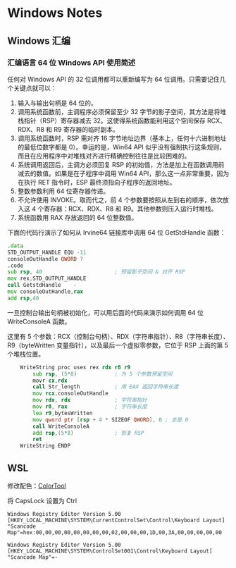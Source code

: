 # Windows Notes

## Windows 汇编

### 汇编语言 64 位 Windows API 使用简述

任何对 Windows API 的 32 位调用都可以重新编写为 64 位调用。只需要记住几个关键点就可以：

1. 输入与输出句柄是 64 位的。
2. 调用系统函数前，主调程序必须保留至少 32 字节的影子空间，其方法是将堆栈指针（RSP）寄存器减去 32。这使得系统函数能利用这个空间保存 RCX、RDX、R8 和 R9 寄存器的临时副本。
3. 调用系统函数时，RSP 需对齐 16 字节地址边界（基本上，任何十六进制地址的最低位数字都是 0）。幸运的是，Win64 API 似乎没有强制执行这条规则，而且在应用程序中对堆栈对齐进行精确控制往往是比较困难的。
4. 系统调用返回后，主调方必须回复 RSP 的初始值，方法是加上在函数调用前减去的数值。如果是在子程序中调用 Win64 API，那么这一点非常重要，因为在执行 RET 指令时，ESP 最终须指向子程序的返回地址。
5. 整数参数利用 64 位寄存器传递。
6. 不允许使用 INVOKE。取而代之，前 4 个参数要按照从左到右的顺序，依次放入这 4 个寄存器：RCX、RDX、R8 和 R9。其他参数则压入运行时堆栈。
7. 系统函数用 RAX 存放返回的 64 位整数值。

 下面的代码行演示了如何从 Irvine64 链接库中调用 64 位 GetStdHandle 函数：

```asm
.data
STD_OUTPUT_HANDLE EQU -11
consoleOutHandle QWORD ?
.code
sub rsp, 40                       ; 预留影子空间 & 对齐 RSP
mov rex,STD_OUTPUT_HANDLE
call GetstdHandle    -
mov consoleOutHandle,rax
add rsp,40
```

一旦控制台输出句柄被初始化，可以用后面的代码来演示如何调用 64 位 WriteConsoleA 函数。

这里有 5 个参数：RCX（控制台句柄）、RDX（字符串指针）、R8（字符串长度）、 R9（byteWritten 变量指针），以及最后一个虚拟零参数，它位于 RSP 上面的第 5 个堆栈位置。

```asm
    WriteString proc uses rex rdx r8 r9
        sub rsp, (5*8)            ; 为 5 个参数预留空间
        movr cx,rdx
        call Str_length           ; 用 EAX 返回字符串长度
        mov rcx,consoleOutHandle
        mov rdx, rdx              ; 字符串指针
        mov r8, rax               ; 字符串长度
        lea r9,bytesWritten
        mov qword ptr [rsp + 4 * SIZEOF QWORD], 0 ; 总是 0
        call WriteConsoleA
        add rsp,(5*8)             ; 恢复 RSP
        ret
    WriteString ENDP
```

## WSL

修改配色：[ColorTool](https://links.jianshu.com/go?to=https%3A%2F%2Fgithub.com%2Fmicrosoft%2Fterminal%2Freleases%2Ftag%2F1708.14008) 

将 CapsLock 设置为 Ctrl

```install
Windows Registry Editor Version 5.00
[HKEY_LOCAL_MACHINE\SYSTEM\CurrentControlSet\Control\Keyboard Layout]
"Scancode Map"=hex:00,00,00,00,00,00,00,00,02,00,00,00,1D,00,3A,00,00,00,00,00
```

```uninstall
Windows Registry Editor Version 5.00
[HKEY_LOCAL_MACHINE\SYSTEM\ControlSet001\Control\Keyboard Layout]
"Scancode Map"=-
```

## 